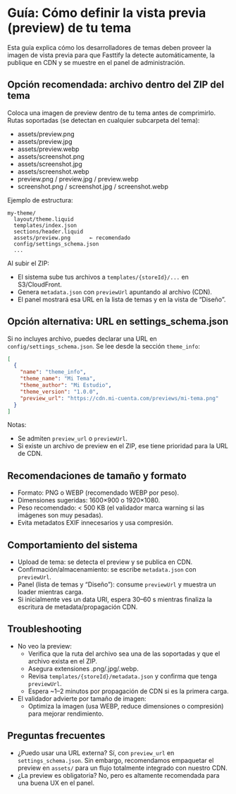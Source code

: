 # Guía: Cómo definir la vista previa (preview) de tu tema

Esta guía explica cómo los desarrolladores de temas deben proveer la imagen de vista previa para que Fasttify la detecte automáticamente, la publique en CDN y se muestre en el panel de administración.

## Opción recomendada: archivo dentro del ZIP del tema

Coloca una imagen de preview dentro de tu tema antes de comprimirlo. Rutas soportadas (se detectan en cualquier subcarpeta del tema):

- assets/preview.png
- assets/preview.jpg
- assets/preview.webp
- assets/screenshot.png
- assets/screenshot.jpg
- assets/screenshot.webp
- preview.png / preview.jpg / preview.webp
- screenshot.png / screenshot.jpg / screenshot.webp

Ejemplo de estructura:

```
my-theme/
  layout/theme.liquid
  templates/index.json
  sections/header.liquid
  assets/preview.png      ← recomendado
  config/settings_schema.json
  ...
```

Al subir el ZIP:

- El sistema sube tus archivos a `templates/{storeId}/...` en S3/CloudFront.
- Genera `metadata.json` con `previewUrl` apuntando al archivo (CDN).
- El panel mostrará esa URL en la lista de temas y en la vista de “Diseño”.

## Opción alternativa: URL en settings_schema.json

Si no incluyes archivo, puedes declarar una URL en `config/settings_schema.json`. Se lee desde la sección `theme_info`:

```json
[
  {
    "name": "theme_info",
    "theme_name": "Mi Tema",
    "theme_author": "Mi Estudio",
    "theme_version": "1.0.0",
    "preview_url": "https://cdn.mi-cuenta.com/previews/mi-tema.png"
  }
]
```

Notas:

- Se admiten `preview_url` o `previewUrl`.
- Si existe un archivo de preview en el ZIP, ese tiene prioridad para la URL de CDN.

## Recomendaciones de tamaño y formato

- Formato: PNG o WEBP (recomendado WEBP por peso).
- Dimensiones sugeridas: 1600×900 o 1920×1080.
- Peso recomendado: < 500 KB (el validador marca warning si las imágenes son muy pesadas).
- Evita metadatos EXIF innecesarios y usa compresión.

## Comportamiento del sistema

- Upload de tema: se detecta el preview y se publica en CDN.
- Confirmación/almacenamiento: se escribe `metadata.json` con `previewUrl`.
- Panel (lista de temas y “Diseño”): consume `previewUrl` y muestra un loader mientras carga.
- Si inicialmente ves un data URI, espera 30–60 s mientras finaliza la escritura de metadata/propagación CDN.

## Troubleshooting

- No veo la preview:
  - Verifica que la ruta del archivo sea una de las soportadas y que el archivo exista en el ZIP.
  - Asegura extensiones .png/.jpg/.webp.
  - Revisa `templates/{storeId}/metadata.json` y confirma que tenga `previewUrl`.
  - Espera ~1–2 minutos por propagación de CDN si es la primera carga.
- El validador advierte por tamaño de imagen:
  - Optimiza la imagen (usa WEBP, reduce dimensiones o compresión) para mejorar rendimiento.

## Preguntas frecuentes

- ¿Puedo usar una URL externa? Sí, con `preview_url` en `settings_schema.json`. Sin embargo, recomendamos empaquetar el preview en `assets/` para un flujo totalmente integrado con nuestro CDN.
- ¿La preview es obligatoria? No, pero es altamente recomendada para una buena UX en el panel.
